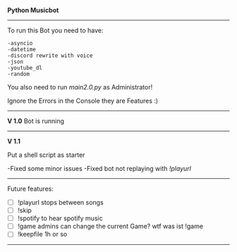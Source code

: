 **Python Musicbot**

---

To run this Bot you need to have:
    
    -asyncio
    -datetime
    -discord rewrite with voice
    -json
    -youtube_dl
    -random

You also need to run *main2.0.py* as Administrator!

Ignore the Errors in the Console they are Features :)

---


**V 1.0**
Bot is running

---

**V 1.1**

Put a shell script as starter

-Fixed some minor issues
-Fixed bot not replaying with *!playurl*

---

Future features:

- [ ] !playurl stops between songs
- [ ] !skip
- [ ] !spotify to hear spotify music
- [ ] !game admins can change the current Game? wtf was ist !game
- [ ] !keepfile 1h or so

---


